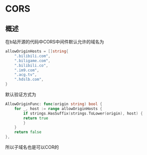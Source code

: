 # CORS

## 概述

在b站开源的代码中CORS中间件默认允许的域名为

```go
allowOriginHosts = []string{
    ".bilibili.com",
    ".biligame.com",
    ".bilibili.co",
    ".im9.com",
    ".acg.tv",
    ".hdslb.com",
}
```

默认验证方式为

``` go
AllowOriginFunc: func(origin string) bool {
    for _, host := range allowOriginHosts {
        if strings.HasSuffix(strings.ToLower(origin), host) {
        return true
        }
    }
    return false
},
```

所以子域名也是可以COR的
